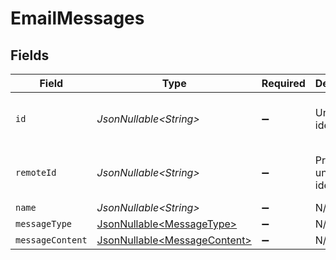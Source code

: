 # EmailMessages


## Fields

| Field                                                                      | Type                                                                       | Required                                                                   | Description                                                                | Example                                                                    |
| -------------------------------------------------------------------------- | -------------------------------------------------------------------------- | -------------------------------------------------------------------------- | -------------------------------------------------------------------------- | -------------------------------------------------------------------------- |
| `id`                                                                       | *JsonNullable\<String>*                                                    | :heavy_minus_sign:                                                         | Unique identifier                                                          | 8187e5da-dc77-475e-9949-af0f1fa4e4e3                                       |
| `remoteId`                                                                 | *JsonNullable\<String>*                                                    | :heavy_minus_sign:                                                         | Provider's unique identifier                                               | 8187e5da-dc77-475e-9949-af0f1fa4e4e3                                       |
| `name`                                                                     | *JsonNullable\<String>*                                                    | :heavy_minus_sign:                                                         | N/A                                                                        |                                                                            |
| `messageType`                                                              | [JsonNullable\<MessageType>](../../models/components/MessageType.md)       | :heavy_minus_sign:                                                         | N/A                                                                        |                                                                            |
| `messageContent`                                                           | [JsonNullable\<MessageContent>](../../models/components/MessageContent.md) | :heavy_minus_sign:                                                         | N/A                                                                        |                                                                            |